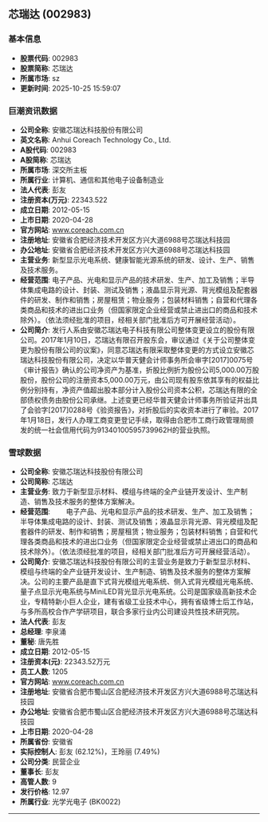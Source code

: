 ## 芯瑞达 (002983)

### 基本信息

- **股票代码**: 002983
- **股票简称**: 芯瑞达
- **所属市场**: sz
- **更新时间**: 2025-10-25 15:59:07

### 巨潮资讯数据

- **公司全称**: 安徽芯瑞达科技股份有限公司
- **英文名称**: Anhui Coreach Technology Co., Ltd.
- **A股代码**: 002983
- **A股简称**: 芯瑞达
- **所属市场**: 深交所主板
- **所属行业**: 计算机、通信和其他电子设备制造业
- **法人代表**: 彭友
- **注册资本(万元)**: 22343.522
- **成立日期**: 2012-05-15
- **上市日期**: 2020-04-28
- **官方网站**: www.coreach.com.cn
- **注册地址**: 安徽省合肥经济技术开发区方兴大道6988号芯瑞达科技园
- **办公地址**: 安徽省合肥经济技术开发区方兴大道6988号芯瑞达科技园
- **主营业务**: 新型显示光电系统、健康智能光源系统的研发、设计、生产、销售及技术服务。
- **经营范围**: 电子产品、光电和显示产品的技术研发、生产、加工及销售；半导体集成电路的设计、封装、测试及销售；液晶显示背光源、背光模组及配套器件的研发、制作和销售；房屋租赁；物业服务；包装材料销售；自营和代理各类商品和技术的进出口业务（但国家限定企业经营或禁止进出口的商品和技术除外）。（依法须经批准的项目，经相关部门批准后方可开展经营活动）。
- **公司简介**: 发行人系由安徽芯瑞达电子科技有限公司整体变更设立的股份有限公司。2017年1月10日，芯瑞达有限召开股东会，审议通过《关于公司整体变更为股份有限公司的议案》，同意芯瑞达有限采取整体变更的方式设立安徽芯瑞达科技股份有限公司，决定以华普天健会计师事务所会审字[2017]0075号《审计报告》确认的公司净资产为基准，折股比例折为股份公司5,000.00万股股份，股份公司的注册资本5,000.00万元，由公司现有股东依其享有的权益比例分别持有，净资产值超出股本部分计入股份公司资本公积，芯瑞达有限的全部债权债务由股份公司承继。上述变更已经华普天健会计师事务所验证并出具了会验字[2017]0288号《验资报告》，对折股后的实收资本进行了审验。2017年1月18日，发行人办理工商变更登记手续，取得由合肥市工商行政管理局颁发的统一社会信用代码为91340100595739962H的营业执照。

### 雪球数据

- **公司全称**: 安徽芯瑞达科技股份有限公司
- **公司简称**: 芯瑞达
- **主营业务**: 致力于新型显示材料、模组与终端的全产业链开发设计、生产制造、销售及技术服务的整体方案解决。
- **经营范围**: 　　电子产品、光电和显示产品的技术研发、生产、加工及销售；半导体集成电路的设计、封装、测试及销售；液晶显示背光源、背光模组及配套器件的研发、制作和销售；房屋租赁；物业服务；包装材料销售；自营和代理各类商品和技术的进出口业务（但国家限定企业经营或禁止进出口的商品和技术除外）。（依法须经批准的项目，经相关部门批准后方可开展经营活动）。
- **公司简介**: 安徽芯瑞达科技股份有限公司的主营业务是致力于新型显示材料、模组与终端的全产业链开发设计、生产制造、销售及技术服务的整体方案解决。公司的主要产品是直下式背光模组光电系统、侧入式背光模组光电系统、量子点显示光电系统与MiniLED背光显示光电系统。公司是国家级高新技术企业，专精特新小巨人企业，建有省级工业技术中心，拥有省级博士后工作站，与多所高校合作产学研项目，联合多家行业内公司建设共性技术研究院。
- **法人代表**: 彭友
- **总经理**: 李泉涌
- **董秘**: 唐先胜
- **成立日期**: 2012-05-15
- **注册资本(元)**: 22343.52万元
- **员工人数**: 1205
- **官方网站**: www.coreach.com.cn
- **注册地址**: 安徽省合肥市蜀山区合肥经济技术开发区方兴大道6988号芯瑞达科技园
- **办公地址**: 安徽省合肥市蜀山区合肥经济技术开发区方兴大道6988号芯瑞达科技园
- **上市日期**: 2020-04-28
- **所属省份**: 安徽省
- **实际控制人**: 彭友 (62.12%)，王玲丽 (7.49%)
- **公司分类**: 民营企业
- **董事长**: 彭友
- **高管人数**: 9
- **发行价格**: 12.97
- **所属行业**: 光学光电子 (BK0022)

---